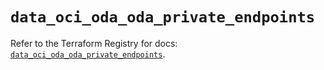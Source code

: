 # `data_oci_oda_oda_private_endpoints`

Refer to the Terraform Registry for docs: [`data_oci_oda_oda_private_endpoints`](https://registry.terraform.io/providers/oracle/oci/6.18.0/docs/data-sources/oda_oda_private_endpoints).
